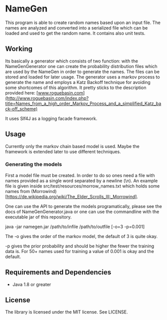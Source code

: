 # NameGen

This program is able to create random names based upon an input file. The names are analyzed and converted into a serialized file which can be loaded and used to get the random name.
It contains also unit tests.

## Working

Its basically a generator which consists of two function: with the NameGenGenerator one can create the probability distribution files which are used by the NameGen in order to generate the names. The files can be stored and loaded for later usage.
The generator uses a markov process to generate the name and employs a Katz Backoff technique for avoiding some shortcomes of this algorithm. It pretty sticks to the description provided here: [www.roguebasin.com](http://www.roguebasin.com/index.php?title=Names_from_a_high_order_Markov_Process_and_a_simplified_Katz_back-off_scheme)

It uses Slf4J as a logging facade framework.

## Usage

Currently only the markov chain based model is used. Maybe the framework is extended later to use different techniques.

### Generating the models

First a model file must be created. In order to do so ones need a file with names provided as a single word separated by a newline (\n).
An example file is given inside src/test/resources/morrow\_names.txt which holds some names from (Morrowind)[https://de.wikipedia.org/wiki/The_Elder_Scrolls_III:_Morrowind].

One can use the API to generate the models programatically, please see the docs of NameGenGenerator.java or one can use the commandline with the executable jar of this repository.

java -jar namegen.jar /path/to/infile /path/to/outfile [-o=3 -p=0.001]

The -o gives the order of the markov model, the default of 3 is quite okay.

-p gives the prior probability and should be higher the fewer the training data is. For 50+ names used for training a value of 0.001 is okay and the default.

## Requirements and Dependencies

* Java 1.8 or greater

## License

The library is licensed under the MIT license. See LICENSE.